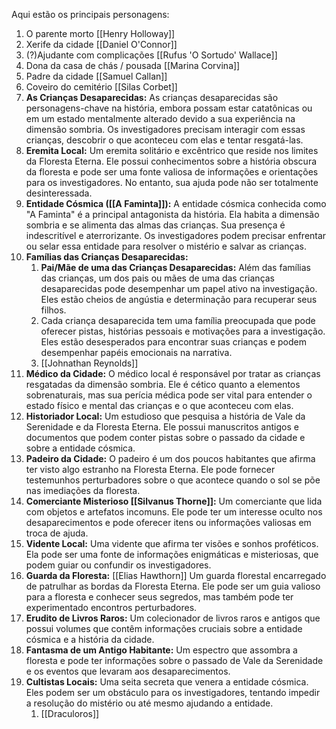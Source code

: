 Aqui estão os principais personagens:

1. O parente morto [[Henry Holloway]]
2. Xerife da cidade [[Daniel O'Connor]]
3. (?)Ajudante com complicações [[Rufus 'O Sortudo' Wallace]]
4. Dona da casa de chás / pousada [[Marina Corvina]]
5. Padre da cidade [[Samuel Callan]]
6. Coveiro do cemitério [[Silas Corbet]]
7. **As Crianças Desaparecidas:** As crianças desaparecidas são personagens-chave na história, embora possam estar catatônicas ou em um estado mentalmente alterado devido a sua experiência na dimensão sombria. Os investigadores precisam interagir com essas crianças, descobrir o que aconteceu com elas e tentar resgatá-las.
8. **Eremita Local:** Um eremita solitário e excêntrico que reside nos limites da Floresta Eterna. Ele possui conhecimentos sobre a história obscura da floresta e pode ser uma fonte valiosa de informações e orientações para os investigadores. No entanto, sua ajuda pode não ser totalmente desinteressada.
9. **Entidade Cósmica ([[A Faminta]]):** A entidade cósmica conhecida como "A Faminta" é a principal antagonista da história. Ela habita a dimensão sombria e se alimenta das almas das crianças. Sua presença é indescritível e aterrorizante. Os investigadores podem precisar enfrentar ou selar essa entidade para resolver o mistério e salvar as crianças.
10. **Famílias das Crianças Desaparecidas:** 
	1. **Pai/Mãe de uma das Crianças Desaparecidas:** Além das famílias das crianças, um dos pais ou mães de uma das crianças desaparecidas pode desempenhar um papel ativo na investigação. Eles estão cheios de angústia e determinação para recuperar seus filhos.
	2. Cada criança desaparecida tem uma família preocupada que pode oferecer pistas, histórias pessoais e motivações para a investigação. Eles estão desesperados para encontrar suas crianças e podem desempenhar papéis emocionais na narrativa.
	3. [[Johnathan Reynolds]]
11. **Médico da Cidade:** O médico local é responsável por tratar as crianças resgatadas da dimensão sombria. Ele é cético quanto a elementos sobrenaturais, mas sua perícia médica pode ser vital para entender o estado físico e mental das crianças e o que aconteceu com elas.
12. **Historiador Local:** Um estudioso que pesquisa a história de Vale da Serenidade e da Floresta Eterna. Ele possui manuscritos antigos e documentos que podem conter pistas sobre o passado da cidade e sobre a entidade cósmica.
13. **Padeiro da Cidade:** O padeiro é um dos poucos habitantes que afirma ter visto algo estranho na Floresta Eterna. Ele pode fornecer testemunhos perturbadores sobre o que acontece quando o sol se põe nas imediações da floresta.
14. **Comerciante Misterioso [[Silvanus Thorne]]:** Um comerciante que lida com objetos e artefatos incomuns. Ele pode ter um interesse oculto nos desaparecimentos e pode oferecer itens ou informações valiosas em troca de ajuda.
15. **Vidente Local:** Uma vidente que afirma ter visões e sonhos proféticos. Ela pode ser uma fonte de informações enigmáticas e misteriosas, que podem guiar ou confundir os investigadores.
16. **Guarda da Floresta:** [[Elias Hawthorn]] Um guarda florestal encarregado de patrulhar as bordas da Floresta Eterna. Ele pode ser um guia valioso para a floresta e conhecer seus segredos, mas também pode ter experimentado encontros perturbadores.
17. **Erudito de Livros Raros:** Um colecionador de livros raros e antigos que possui volumes que contêm informações cruciais sobre a entidade cósmica e a história da cidade.
18. **Fantasma de um Antigo Habitante:** Um espectro que assombra a floresta e pode ter informações sobre o passado de Vale da Serenidade e os eventos que levaram aos desaparecimentos.
19. **Cultistas Locais:** Uma seita secreta que venera a entidade cósmica. Eles podem ser um obstáculo para os investigadores, tentando impedir a resolução do mistério ou até mesmo ajudando a entidade.
	1. [[Draculoros]]
